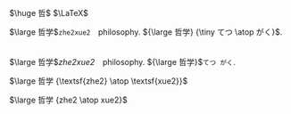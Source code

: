 $\huge 哲$ $\LaTeX$

$\large 哲学$`zhe2xue2`　philosophy. ${\large 哲学} {\tiny てつ \atop がく}$. 　

$\large 哲学$*zhe2xue2*　philosophy. ${\large 哲学}$`てつ がく`. 　

$\large 哲学 {\textsf{zhe2} \atop \textsf{xue2}}$

$\large 哲学 {zhe2 \atop xue2}$
